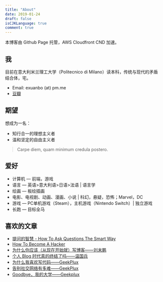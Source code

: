 ```yaml
---
title: "About"
date: 2019-01-24
draft: false
isCJKLanguage: true
comment: true
---
```


本博客由 Github Page 托管，AWS Cloudfront CND 加速。

## 我

目前在意大利米兰理工大学（Politecnico di Milano）读本科，传统与现代的矛盾结合体，宅。

- Email: exuanbo (at) pm.me
- [豆瓣](https://www.douban.com/people/121508967/)

## 期望

想成为一名：

- 知行合一的理想主义者
- 温和坚定的自由主义者

> Carpe diem, quam minimum credula postero.

## 爱好

- 计算机 — 前端，游戏
- 语言 — 英语>意大利语>日语>法语 | 语言学
- 绘画 — 板绘插画
- 电影、电视剧、动画、漫画、小说 | 科幻，悬疑，恐怖；Marvel，DC
- 游戏 — PC单机游戏（Steam），主机游戏（Nintendo Switch）| 独立游戏
- 长跑 — 目标全马

## 喜欢的文章

- [提问的智慧 - How To Ask Questions The Smart Way](https://github.com/ryanhanwu/How-To-Ask-Questions-The-Smart-Way/blob/master/README-zh_CN.md)
- [How To Become A Hacker](http://www.catb.org/~esr/faqs/hacker-howto.html)
- [为什么你应该（从现在开始就）写博客——刘末鹏](http://mindhacks.cn/2009/02/15/why-you-should-start-blogging-now/)
- [个人 Blog 时代真的终结了吗——温国兵](https://dbarobin.com/2018/12/26/blog-live-forever/)
- [为什么我喜欢写代码——GeekPlux](https://geekplux.com/2015/11/13/why-i-like-coding)
- [告别社交网络有多难——GeekPlux](https://geekplux.com/2014/08/02/farewell_social_network)
- [Goodbye，我的大学——Geekplux](https://geekplux.com/2014/02/02/goodbye_my_university)
